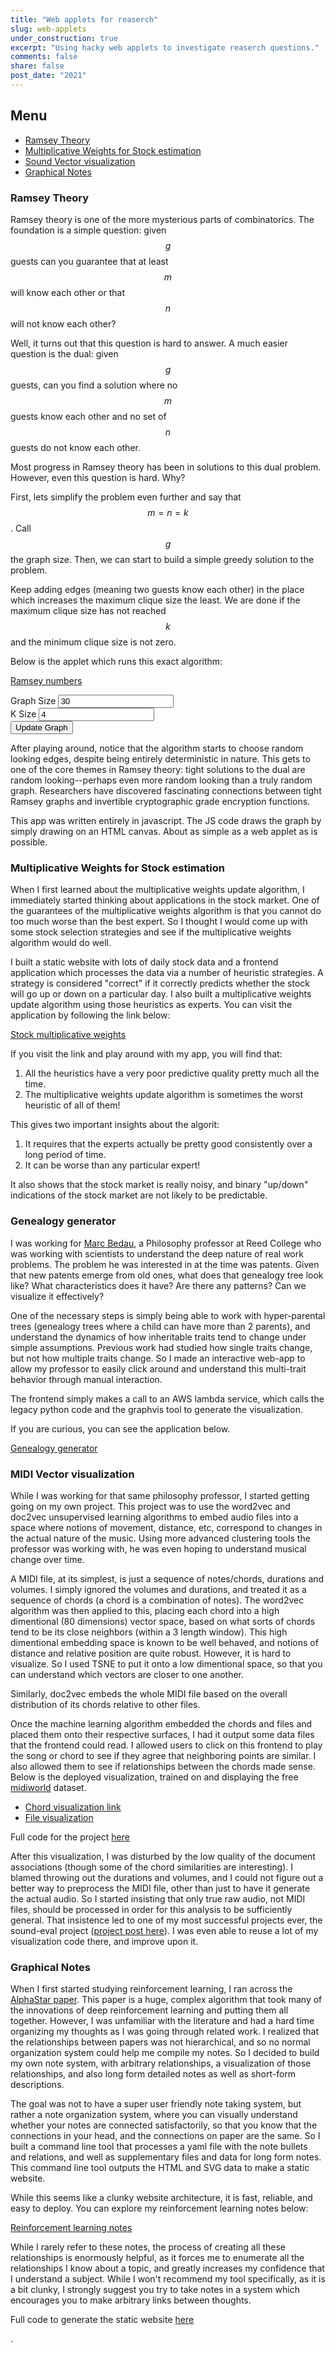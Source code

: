 ```yaml
---
title: "Web applets for reaserch"
slug: web-applets
under_construction: true
excerpt: "Using hacky web applets to investigate reaserch questions."
comments: false
share: false
post_date: "2021"
---
```


## Menu

* [Ramsey Theory](#ramsey-theory)
* [Multiplicative Weights for Stock estimation](#multiplicative-weights-for-stock-estimation)
* [Sound Vector visualization](#sound-vector-visualization)
* [Graphical Notes](#graphical-notes)

### Ramsey Theory

Ramsey theory is one of the more mysterious parts of combinatorics. The foundation is a simple question: given $$ g $$ guests can you guarantee that at least $$ m $$ will know each other or that $$n$$ will not know each other?

Well, it turns out that this question is hard to answer. A much easier question is the dual: given $$g$$ guests, can you find a solution where no $$m$$ guests know each other and no set of $$n$$ guests do not know each other.

Most progress in Ramsey theory has been in solutions to this dual problem. However, even this question is hard. Why?

First, lets simplify the problem even further and say that $$m=n=k$$. Call $$g$$ the graph size. Then, we can start to build a simple greedy solution to the problem.

Keep adding edges (meaning two guests know each other) in the place which increases the maximum clique size the least. We are done if the maximum clique size has not reached $$k$$ and the minimum clique size is not zero.

Below is the applet which runs this exact algorithm:

[Ramsey numbers](https://benblack769.github.io/link_only/ramsey-algo/ramsey_vis.html)

<script src="/link_only/ramsey-algo/greedy_add.js"></script>
<script src="/link_only/ramsey-algo/graph_draw.js"></script>
<div>
    Graph Size
    <input type="number" value=30 id="graph_size"/>
</div>
<div>
     K Size
    <input type="number" value=4 id="clique_size"/>
</div>
<button onclick="greedy_execute()">Update Graph</button>
<p id="num_display"></p>
<p id="output_display"></p>
<canvas id="myCanvas" width="1000" height="1000">
</canvas>

After playing around, notice that the algorithm starts to choose random looking edges, despite being entirely deterministic in nature. This gets to one of the core themes in Ramsey theory: tight solutions to the dual are random looking--perhaps even more random looking than a truly random graph. Researchers have discovered fascinating connections between tight Ramsey graphs and invertible cryptographic grade encryption functions.

This app was written entirely in javascript. The JS code draws the graph by simply drawing on an HTML canvas. About as simple as a web applet as is possible.


### Multiplicative Weights for Stock estimation

When I first learned about the multiplicative weights update algorithm, I immediately started thinking about applications in the stock market. One of the guarantees of the multiplicative weights algorithm is that you cannot do too much worse than the best expert. So I thought I would come up with some stock selection strategies and see if the multiplicative weights algorithm would do well.

I built a static website with lots of daily stock data and a frontend application which processes the data via a number of heuristic strategies. A strategy is considered "correct" if it correctly predicts whether the stock will go up or down on a particular day. I also built a multiplicative weights update algorithm using those heuristics as experts. You can visit the application by following the link below:

[Stock multiplicative weights](https://benblack769.github.io/link_only/stock_vis/stock_vis.html)

If you visit the link and play around with my app, you will find that:

1. All the heuristics have a very poor predictive quality pretty much all the time.
2. The multiplicative weights update algorithm is sometimes the worst heuristic of all of them!

This gives two important insights about the algorit:

1. It requires that the experts actually be pretty good consistently over a long period of time.
2. It can be worse than any particular expert!

It also shows that the stock market is really noisy, and binary "up/down" indications of the stock market are not likely to be predictable.

<!--
<link rel="stylesheet" href="https://cdnjs.cloudflare.com/ajax/libs/metrics-graphics/2.11.0/metricsgraphics.css">

<script src="https://cdnjs.cloudflare.com/ajax/libs/jquery/3.2.1/jquery.min.js"></script>
<script src='https://cdnjs.cloudflare.com/ajax/libs/d3/4.12.0/d3.min.js' charset='utf-8'></script>
<script src="https://cdnjs.cloudflare.com/ajax/libs/metrics-graphics/2.11.0/metricsgraphics.js"></script>

<script src="/link_only/stock_vis/stock_list.js"></script>
<script src="/link_only/stock_vis/multiplicative_weights.js"></script>
<script src="/link_only/stock_vis/stock_predictors.js"></script>
<script src="/link_only/stock_vis/stock_predictor.js"></script>
<script src="/link_only/stock_vis/stock_vis.js"></script>

<h3> Stock label </h3>
<select id="stock_options"></select>
<h3> Stratgy parameters </h3>
<div>
    <input id="number_days" type="number" value=10>Number of days</input>
</div>
<div>
    <input id="average_over" type="number" value=60>Average over #</input>
</div>
<div>
    <input id="bullish_discount" value="0.1">Bullish Discount</input>
</div>
<div>
    <input id="mul_weights_constant" value="0.1">Mul Weights constant</input>
</div>
<h3> Stratgies to include </h3>
<div id="strategy_inclusion">
</div>
<br>
<h3> Make sure to update chart after changes </h3>
<button id="update_chart">Update Chart</button>
<div id="stock_chart"></div>
<h3> Results </h3>
<div id="pred_chart"></div>
-->

### Genealogy generator

I was working for [Marc Bedau](https://people.reed.edu/~mab/), a Philosophy professor at Reed College who was working with scientists to understand the deep nature of real work problems. The problem he was interested in at the time was patents. Given that new patents emerge from old ones, what does that genealogy tree look like? What characteristics does it have? Are there any patterns? Can we visualize it effectively?

One of the necessary steps is simply being able to work with hyper-parental trees (genealogy trees where a child can have more than 2 parents), and understand the dynamics of how inheritable traits tend to change under simple assumptions. Previous work had studied how single traits change, but not how multiple traits change. So I made an interactive web-app to allow my professor to easily click around and understand this multi-trait behavior through manual interaction.

The frontend simply makes a call to an AWS lambda service, which calls the legacy python code and the graphvis tool to generate the visualization.

If you are curious, you can see the application below.

[Genealogy generator](https://benblack769.github.io/link_only/aws_lambda_client/graph.html)

### MIDI Vector visualization

While I was working for that same philosophy professor, I started getting going on my own project. This project was to use the word2vec and doc2vec unsupervised learning algorithms to embed audio files into a space where notions of movement, distance, etc, correspond to changes in the actual nature of the music. Using more advanced clustering tools the professor was working with, he was even hoping to understand musical change over time.

A MIDI file, at its simplest, is just a sequence of notes/chords, durations and volumes. I simply ignored the volumes and durations, and treated it as a sequence of chords (a chord is a combination of notes). The word2vec algorithm was then applied to this, placing each chord into a high dimentional (80 dimensions) vector space, based on what sorts of chords tend to be its close neighbors (within a 3 length window). This high dimentional embedding space is known to be well behaved, and notions of distance and relative position are quite robust. However, it is hard to visualize. So I used TSNE to put it onto a low dimentional space, so that you can understand which vectors are closer to one another.

Similarly, doc2vec embeds the whole MIDI file based on the overall distribution of its chords relative to other files.

Once the machine learning algorithm embedded the chords and files and placed them onto their respective surfaces, I had it output some data files that the frontend could read. I allowed users to click on this frontend to play the song or chord to see if they agree that neighboring points are similar. I also allowed them to see if relationships between the chords made sense. Below is the deployed visualization, trained on and displaying the free [midiworld](https://www.midiworld.com/) dataset.

* [Chord visualization link](https://midiworld-display.s3.us-west-2.amazonaws.com/words/display_template.html)
* [File visualization](https://midiworld-display.s3.us-west-2.amazonaws.com/docs/display_template.html)

Full code for the project [here](https://github.com/benblack769/midi_viewer)


After this visualization, I was disturbed by the low quality of the document associations (though some of the chord similarities are interesting). I blamed throwing out the durations and volumes, and I could not figure out a better way to preprocess the MIDI file, other than just to have it generate the actual audio. So I started insisting that only true raw audio, not MIDI files, should be processed in order for this analysis to be sufficiently general. That insistence led to one of my most successful projects ever, the sound-eval project ([project post here](/posts/projects/sound-eval/)). I was even able to reuse a lot of my visualization code there, and improve upon it.

### Graphical Notes

When I first started studying reinforcement learning, I ran across the [AlphaStar paper](https://www.nature.com/articles/s41586-019-1724-z). This paper is a huge, complex algorithm that took many of the innovations of deep reinforcement learning and putting them all together. However, I was unfamiliar with the literature and had a hard time organizing my thoughts as I was going through related work. I realized that the relationships between papers was not hierarchical, and so no normal organization system could help me compile my notes. So I decided to build my own note system, with arbitrary relationships, a visualization of those relationships, and also long form detailed notes as well as short-form descriptions.

The goal was not to have a super user friendly note taking system, but rather a note organization system, where you can visually understand whether your notes are connected satisfactorily, so that you know that the connections in your head, and the connections on paper are the same. So I built a command line tool that processes a yaml file with the note bullets and relations, and well as supplementary files and data for long form notes. This command line tool outputs the HTML and SVG data to make a static website.

While this seems like a clunky website architecture, it is fast, reliable, and easy to deploy. You can explore my reinforcement learning notes below:

[Reinforcement learning notes](https://benblack769.github.io/link_only/reinforce_multid_out/#alphastar)

While I rarely refer to these notes, the process of creating all these relationships is enormously helpful, as it forces me to enumerate all the relationships I know about a topic, and greatly increases my confidence that I understand a subject. While I won't recommend my tool specifically, as it is a bit clunky, I strongly suggest you try to take notes in a system which encourages you to make arbitrary links between thoughts. 

Full code to generate the static website [here](https://benblack769.github.io/link_only/reinforce_multid_out/#alphastar)











.
